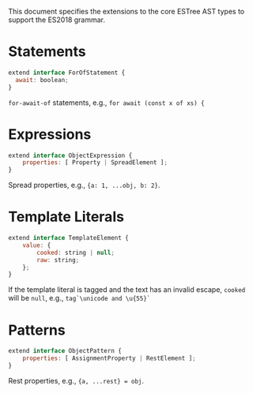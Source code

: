 This document specifies the extensions to the core ESTree AST types to support the ES2018 grammar.

# Statements

```js
extend interface ForOfStatement {
  await: boolean;
}
```

`for-await-of` statements, e.g., `for await (const x of xs) {`

# Expressions

```js
extend interface ObjectExpression {
    properties: [ Property | SpreadElement ];
}
```

Spread properties, e.g., `{a: 1, ...obj, b: 2}`.

# Template Literals

```js
extend interface TemplateElement {
    value: {
        cooked: string | null;
        raw: string;
    };
}
```

If the template literal is tagged and the text has an invalid escape, `cooked` will be `null`, e.g., ``tag`\unicode and \u{55}` ``

# Patterns

```js
extend interface ObjectPattern {
    properties: [ AssignmentProperty | RestElement ];
}
```

Rest properties, e.g., `{a, ...rest} = obj`.
